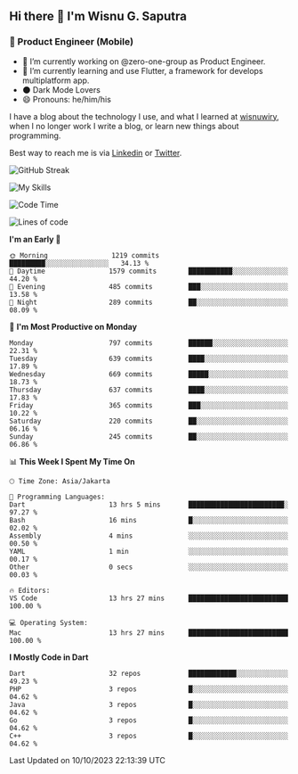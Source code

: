 ## Hi there 👋 I'm Wisnu G. Saputra

### :mobile_phone_off: Product Engineer (Mobile)

- 🔭 I’m currently working on @zero-one-group as Product Engineer.
- 🌱 I’m currently learning and use Flutter, a framework for develops multiplatform app.
- 🌑 Dark Mode Lovers
- 😄 Pronouns: he/him/his

I have a blog about the technology I use, and what I learned at [wisnuwiry](https://wisnuwiry.space/), when I no longer work I write a blog, or learn new things about programming.

Best way to reach me is via [Linkedin](https://www.linkedin.com/in/wisnu-saputra/) or [Twitter](https://twitter.com/wisnuwiry).

![GitHub Streak](https://streak-stats.demolab.com?user=wisnuwiry&theme=dark&hide_border=true)

![My Skills](https://skillicons.dev/icons?i=dart,flutter,kotlin,swift,go,js,css,neovim,git,linux&perline=5)

<!--START_SECTION:waka-->
![Code Time](http://img.shields.io/badge/Code%20Time-809%20hrs%208%20mins-blue)

![Lines of code](https://img.shields.io/badge/From%20Hello%20World%20I%27ve%20Written-4.6%20million%20lines%20of%20code-blue)

**I'm an Early 🐤** 

```text
🌞 Morning                1219 commits        █████████░░░░░░░░░░░░░░░░   34.13 % 
🌆 Daytime                1579 commits        ███████████░░░░░░░░░░░░░░   44.20 % 
🌃 Evening                485 commits         ███░░░░░░░░░░░░░░░░░░░░░░   13.58 % 
🌙 Night                  289 commits         ██░░░░░░░░░░░░░░░░░░░░░░░   08.09 % 
```
📅 **I'm Most Productive on Monday** 

```text
Monday                   797 commits         ██████░░░░░░░░░░░░░░░░░░░   22.31 % 
Tuesday                  639 commits         ████░░░░░░░░░░░░░░░░░░░░░   17.89 % 
Wednesday                669 commits         █████░░░░░░░░░░░░░░░░░░░░   18.73 % 
Thursday                 637 commits         ████░░░░░░░░░░░░░░░░░░░░░   17.83 % 
Friday                   365 commits         ███░░░░░░░░░░░░░░░░░░░░░░   10.22 % 
Saturday                 220 commits         ██░░░░░░░░░░░░░░░░░░░░░░░   06.16 % 
Sunday                   245 commits         ██░░░░░░░░░░░░░░░░░░░░░░░   06.86 % 
```


📊 **This Week I Spent My Time On** 

```text
🕑︎ Time Zone: Asia/Jakarta

💬 Programming Languages: 
Dart                     13 hrs 5 mins       ████████████████████████░   97.27 % 
Bash                     16 mins             █░░░░░░░░░░░░░░░░░░░░░░░░   02.02 % 
Assembly                 4 mins              ░░░░░░░░░░░░░░░░░░░░░░░░░   00.50 % 
YAML                     1 min               ░░░░░░░░░░░░░░░░░░░░░░░░░   00.17 % 
Other                    0 secs              ░░░░░░░░░░░░░░░░░░░░░░░░░   00.03 % 

🔥 Editors: 
VS Code                  13 hrs 27 mins      █████████████████████████   100.00 % 

💻 Operating System: 
Mac                      13 hrs 27 mins      █████████████████████████   100.00 % 
```

**I Mostly Code in Dart** 

```text
Dart                     32 repos            ████████████░░░░░░░░░░░░░   49.23 % 
PHP                      3 repos             █░░░░░░░░░░░░░░░░░░░░░░░░   04.62 % 
Java                     3 repos             █░░░░░░░░░░░░░░░░░░░░░░░░   04.62 % 
Go                       3 repos             █░░░░░░░░░░░░░░░░░░░░░░░░   04.62 % 
C++                      3 repos             █░░░░░░░░░░░░░░░░░░░░░░░░   04.62 % 
```




 Last Updated on 10/10/2023 22:13:39 UTC
<!--END_SECTION:waka-->
